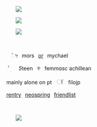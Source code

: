 <p align="center"><img src="https://64.media.tumblr.com/0f70e149ee810226ef994721d7830d57/f4ae1055fc1e8cd8-bb/s1280x1920/803ee242ebd3c957d43f3a327b41b8048aa33273.pnj"></p>
<p align="center"><img src="https://files.catbox.moe/sdrauj.png"></p>
<p align="center"><img src="https://komarev.com/ghpvc/?username=fleurdeli&color=c7b09b&style=for-the-badge&label=(⁠*⁠´.｀⁠*⁠)&style=plastic"></p>

⠀ 
⠀ 
⠀


⠀⠀⠀⠀⠀⠀⠀⠀⠀⠀⠀⠀⠀⠀⠀⠀⠀⠀      ⠀⠀⠀ㅤ۫ೀ⠀mors⠀[or](https://pronouns.cc/@paranormal)⠀mychael 


⠀⠀⠀⠀⠀⠀⠀⠀⠀⠀⠀⠀⠀⠀⠀⠀⠀⠀      ⠀⠀⠀ ﾟׅ   *5*teen⠀⁠♱⠀fem*masc* achillean


⠀⠀⠀⠀⠀⠀⠀⠀⠀⠀⠀⠀⠀⠀⠀⠀⠀⠀   ⠀⠀⠀mainly alone on ptㅤ𓋜ㅤfilojp


⠀⠀⠀⠀⠀⠀⠀⠀⠀⠀⠀⠀⠀⠀⠀     ⠀⠀⠀⠀⠀⠀[rentry](https://rentry.co/vilest)⠀[neospring](https://neospring.org/@paranormal)⠀[friendlist](https://rentry.co/witheringhope)
⠀

⠀
<p align="center"><img src="https://64.media.tumblr.com/b9477c1d61658f113b19ae65a191ff7a/f4ae1055fc1e8cd8-9a/s1280x1920/cb5912b0aa31eedf30e544317dee13195d606474.pnj"></p>
